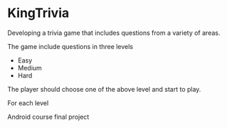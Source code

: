 # KingTrivia

Developing a trivia game that includes questions from a variety of areas.

The game include questions in three levels
* Easy
* Medium
* Hard

The player should choose one of the above level and start to play.

For each level 

Android course final project
